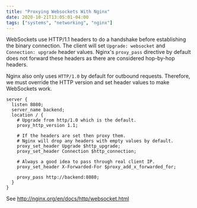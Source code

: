 ```yaml
---
title: "Proxying Websockets With Nginx"
date: 2020-10-21T13:05:01-04:00
tags: ["systems", "networking", "nginx"]
---
```


WebSockets use HTTP/1.1 headers to do a handshake before establishing the binary connection. The client will set `Upgrade: websocket` and `Connection: upgrade` header values. Nginx's `proxy_pass` directive by default does not forward these headers as there are considered hop-by-hop headers.

Nginx also only uses `HTTP/1.0` by default for outbound requests. Therefore, we must override the HTTP version and set header values to make WebSockets work.

```nginx
server {
  listen 8080;
  server_name backend;
  location / {
    # Upgrade from http/1.0 which is the default.
    proxy_http_version 1.1;

    # If the headers are set then proxy them.
    # Nginx will drop any headers with empty values by default.
    proxy_set_header Upgrade $http_upgrade;
    proxy_set_header Connection $http_connection;

    # Always a good idea to pass through real client IP.
    proxy_set_header X-Forwarded-For $proxy_add_x_forwarded_for;

    proxy_pass http://backend:8080;
  }
}
```

See http://nginx.org/en/docs/http/websocket.html

<!--more-->
